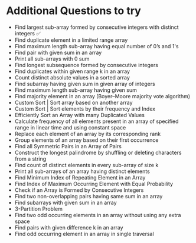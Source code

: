 <h1>Additional Questions to try</h1>
<ul>
<li>Find largest sub-array formed by consecutive integers with distinct integers ✅</li>
<li>Find duplicate element in a limited range array</li>
<li>Find maximum length sub-array having equal number of 0’s and 1's</li>
<li>Find pair with given sum in an array</li>
<li>Print all sub-arrays with 0 sum</li>
<li>Find longest subsequence formed by consecutive integers</li>
<li>Find duplicates within given range k in an array</li>
<li>Count distinct absolute values in a sorted array</li>
<li>Find subarray having given sum in given array of integers</li>
<li>Find maximum length sub-array having given sum</li>
<li>Find majority element in an array (Boyer–Moore majority vote algorithm)</li>
<li>Custom Sort | Sort array based on another array</li>
<li>Custom Sort | Sort elements by their frequency and Index</li>
<li>Efficiently Sort an Array with many Duplicated Values</li>
<li>Calculate frequency of all elements present in an array of specified range in linear time and using constant space</li>
<li>Replace each element of an array by its corresponding rank</li>
<li>Group elements of an array based on their first occurrence</li>
<li>Find all Symmetric Pairs in an Array of Pairs</li>
<li>Construct the longest palindrome by shuffling or deleting characters from a string</li>
<li>Find count of distinct elements in every sub-array of size k</li>
<li>Print all sub-arrays of an array having distinct elements</li>
<li>Find Minimum Index of Repeating Element in an Array</li>
<li>Find Index of Maximum Occurring Element with Equal Probability</li>
<li>Check if an Array is Formed by Consecutive Integers</li>
<li>Find two non-overlapping pairs having same sum in an array</li>
<li>Find subarrays with given sum in an array</li>
<li>3-Partition Problem</li>
<li>Find two odd occurring elements in an array without using any extra space</li>
<li>Find pairs with given difference k in an array</li>
<li>Find odd occurring element in an array in single traversal</li>
</ul>
